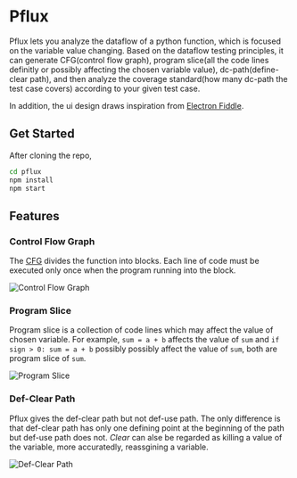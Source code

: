 # Pflux

Pflux lets you analyze the dataflow of a python function, which is focused on the variable value changing. Based on the dataflow testing principles,
it can generate CFG(control flow graph), program slice(all the code lines definitly or possibly affecting the chosen variable value), dc-path(define-clear path),
and then analyze the coverage standard(how many dc-path the test case covers) according to your given test case.

In addition, the ui design draws inspiration from [Electron Fiddle](https://github.com/electron/fiddle).

## Get Started

After cloning the repo,

```bash
cd pflux
npm install
npm start
```

## Features

### Control Flow Graph

The [CFG](https://en.wikipedia.org/wiki/Control-flow_graph) divides the function into blocks. Each line of code must be executed only once when the program running into the block.

![Control Flow Graph](/project-images/pflux/control-flow.png)

### Program Slice

Program slice is a collection of code lines which may affect the value of chosen variable. For example, `sum = a + b` affects the value of `sum` and `if sign > 0: sum = a + b` possibly
possibly affect the value of `sum`, both are program slice of `sum`.

![Program Slice](/project-images/pflux/slice.png)

### Def-Clear Path

Pflux gives the def-clear path but not def-use path. The only difference is that def-clear path has only one defining point at the beginning of the path but def-use path does not.
_Clear_ can alse be regarded as killing a value of the variable, more accuratedly, reassgining a variable.

![Def-Clear Path](/project-images/pflux/dc-path.png)
